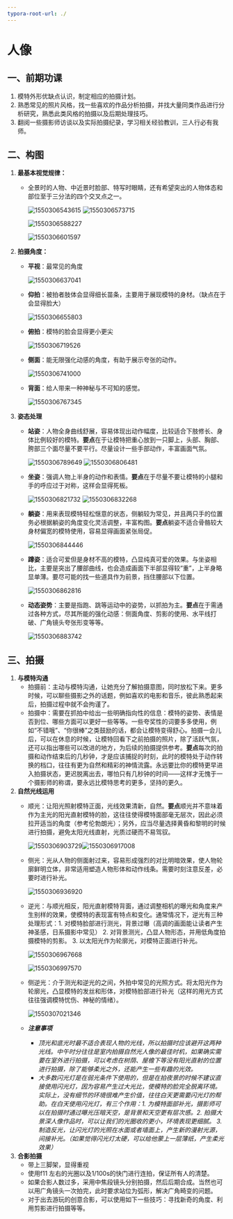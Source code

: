 ```yaml
---
typora-root-url: ./
---
```


# 人像

## 一、前期功课

1. 模特外形优缺点认识，制定相应的拍摄计划。
2. 熟悉常见的照片风格，找一些喜欢的作品分析拍摄，并找大量同类作品进行分析研究，熟悉此类风格的拍摄以及后期处理技巧。
3. 翻阅一些摄影师访谈以及实际拍摄纪录，学习相关经验教训，三人行必有我师。

## 二、构图

1. **最基本视觉规律：**
   * 全景时的人物、中近景时脸部、特写时眼睛，还有希望突出的人物体态和部位至于三分法的四个交叉点之一。

     ![1550306543615](.gitbook/assets/1550306543615.png)      ![1550306573715](.gitbook/assets/1550306573715.png)

     ![1550306588227](.gitbook/assets/1550306588227.png)

      ![1550306601597](.gitbook/assets/1550306601597.png)
2. **拍摄角度：**
   * **平视**：最常见的角度

     ![1550306637041](https://github.com/sxhlinux/PhotographNotes/tree/a19749e4d0271b7802f13ee664fac69fb542c82c/assets/1550306637041.png)

   * **仰拍**：被拍者肢体会显得细长苗条，主要用于展现模特的身材。（缺点在于会显得脸大）

     ![1550306655803](https://github.com/sxhlinux/PhotographNotes/tree/a19749e4d0271b7802f13ee664fac69fb542c82c/assets/1550306655803.png)

   * **俯拍**：模特的脸会显得更小更尖

     ![1550306719526](https://github.com/sxhlinux/PhotographNotes/tree/a19749e4d0271b7802f13ee664fac69fb542c82c/assets/1550306719526.png)

   * **侧面**：能无限强化动感的角度，有助于展示夸张的动作。

     ![1550306741000](https://github.com/sxhlinux/PhotographNotes/tree/a19749e4d0271b7802f13ee664fac69fb542c82c/assets/1550306741000.png)

   * **背面**：给人带来一种神秘与不可知的感觉。

     ![1550306767345](https://github.com/sxhlinux/PhotographNotes/tree/a19749e4d0271b7802f13ee664fac69fb542c82c/assets/1550306767345.png)
3. **姿态处理**
   * **站姿**：人物全身曲线舒展，容易体现出动作幅度，比较适合下肢修长、身体比例较好的模特。**要点**在于让模特把重心放到一只脚上，头部、胸部、胯部三个面尽量不要平行。尽量设计一些手部动作，丰富画面气氛。

     ![1550306789649](https://github.com/sxhlinux/PhotographNotes/tree/a19749e4d0271b7802f13ee664fac69fb542c82c/assets/1550306789649.png) ![1550306806481](https://github.com/sxhlinux/PhotographNotes/tree/a19749e4d0271b7802f13ee664fac69fb542c82c/assets/1550306806481.png)

   * **坐姿**：强调人物上半身的动作和表情。**要点**在于尽量不要让模特的小腿和手的呼应过于对称，这样会显得死板。

     ![1550306821732](https://github.com/sxhlinux/PhotographNotes/tree/a19749e4d0271b7802f13ee664fac69fb542c82c/assets/1550306821732.png) ![1550306832268](https://github.com/sxhlinux/PhotographNotes/tree/a19749e4d0271b7802f13ee664fac69fb542c82c/assets/1550306832268.png)

   * **躺姿**：用来表现模特轻松惬意的状态，侧躺较为常见，并且两只手的位置务必根据躺姿的角度变化灵活调整，丰富构图。**要点**躺姿不适合骨骼较大身材偏宽的模特使用，容易显得画面紧张局促。

     ![1550306844446](https://github.com/sxhlinux/PhotographNotes/tree/a19749e4d0271b7802f13ee664fac69fb542c82c/assets/1550306844446.png)

   * **蹲姿**：适合可爱但是身材不高的模特，凸显纯真可爱的效果。与坐姿相比，主要是突出了腰部曲线，也会造成画面下半部显得较“重”，上半身略显单薄。要尽可能的找一些道具作为前景，挡住腰部以下位置。

     ![1550306862816](https://github.com/sxhlinux/PhotographNotes/tree/a19749e4d0271b7802f13ee664fac69fb542c82c/assets/1550306862816.png)

   * **动态姿势**：主要是指跑、跳等运动中的姿势，以抓拍为主。**要点**在于需通过各种方式，尽其所能的强化动感：侧面角度、剪影的使用、水平线打破、广角镜头夸张形变等等。

     ![1550306883742](https://github.com/sxhlinux/PhotographNotes/tree/a19749e4d0271b7802f13ee664fac69fb542c82c/assets/1550306883742.png)

## 三、拍摄

1. **与模特沟通**
   * 拍摄前：主动与模特沟通，让她充分了解拍摄意图，同时放松下来。更多时候，可以聊些摄影之外的话题，例如喜欢的电影和音乐，彼此熟悉起来后，拍摄过程中就不会拘谨了。
   * 拍摄中：需要在抓拍中给出一些明确指向性的信息：模特的姿势、表情是否到位、哪些方面可以更好一些等等。一些夸奖性的词要多多使用，例如“不错哦”、“你很棒”之类鼓励的话，都会让模特变得舒心。拍摄一会儿后，可以在休息的时候，让模特回看下之前拍摄的照片，除了活跃气氛，还可以指出哪些可以改进的地方，为后续的拍摄提供参考。**要点**每次的拍摄和动作结束后的几秒钟，才是应该捕捉的时刻，此时的模特处于动作转换的档口，往往有更为自然和精彩的神情流露。永远要比你的模特更早进入拍摄状态，更迟脱离出去，哪怕只有几秒钟的时间——这样才无愧于一个摄影师的称谓，要永远比模特思考的更多，坚持的更久。
2. **自然光线运用**
   * 顺光：让阳光照射模特正面，光线效果清新，自然。**要点**顺光并不意味着作为主光的阳光直射模特的脸，这往往使得模特面部毫无层次，因此必须拉开适当的角度（参考伦勃朗光）；另外，应当尽量选择黄昏和黎明的时候进行拍摄，避免太阳光线直射，光质过硬而不易驾驭。

     ![1550306903729](https://github.com/sxhlinux/PhotographNotes/tree/a19749e4d0271b7802f13ee664fac69fb542c82c/assets/1550306903729.png)![1550306917008](https://github.com/sxhlinux/PhotographNotes/tree/a19749e4d0271b7802f13ee664fac69fb542c82c/assets/1550306917008.png)

   * 侧光：光从人物的侧面射过来，容易形成强烈的对比明暗效果，使人物轮廓鲜明立体，非常适用塑造人物形体和动作线条。需要时刻注意反差，必要时进行补光。

     ![1550306936920](https://github.com/sxhlinux/PhotographNotes/tree/a19749e4d0271b7802f13ee664fac69fb542c82c/assets/1550306936920.png)

   * 逆光：与顺光相反，阳光直射模特背面，通过调整相机的曝光和角度来产生别样的效果，使模特的表现富有特点和变化。通常情况下，逆光有三种处理形式：1. 对模特脸部进行测光，背景过曝（高调的画面能让读者产生神圣感，日系摄影中常见） 2. 对背景测光，凸显人物形态，并用低角度拍摄模特的剪影。 3. 以太阳光作为轮廓光，对模特正面进行补光。

     ![1550306967668](https://github.com/sxhlinux/PhotographNotes/tree/a19749e4d0271b7802f13ee664fac69fb542c82c/assets/1550306967668.png)

     ![1550306997570](https://github.com/sxhlinux/PhotographNotes/tree/a19749e4d0271b7802f13ee664fac69fb542c82c/assets/1550306997570.png)

   * 侧逆光：介于测光和逆光的之间，外拍中常见的光照方式。将太阳光作为轮廓光，凸显模特的发丝和形体，对模特脸部进行补光（这样的用光方式往往强调模特忧伤、神秘的情绪）。

     ![1550307021346](https://github.com/sxhlinux/PhotographNotes/tree/a19749e4d0271b7802f13ee664fac69fb542c82c/assets/1550307021346.png)

   * _**注意事项**_
     * _顶光和底光时最不适合表现人物的光线，所以拍摄时应该避开这两种光线。中午时分往往是室内拍摄自然光人像的最佳时机，如果确实需要在室外进行拍摄，可以考虑在树荫、屋檐下等没有阳光直射的位置进行拍摄，除了能够柔光之外，还能产生一些有趣的光效。_
     * _大多数闪光灯是在弱光条件下使用的，但是在拍夜景的时候不建议直接使用闪光灯，因为容易产生过大光比，使模特的脸完全脱离环境。实际上，没有细节的环境很难产生价值，往往白天更需要闪光灯的帮助。在白天使用闪光灯，有三个作用：1. 为模特面部补光，摄影师可以在拍摄时通过曝光压暗天空，是背景和天空更有层次感。2. 拍摄大景深人像作品时，可以让我们的光圈收的更小，环境表现更细腻。 3. 制造反光，让闪光灯的光照在水面或者墙面上，产生新的漫射光源，间接补光。（如果觉得闪光灯太硬，可以给他蒙上一层薄纸，产生柔光效果）_
3. **合影拍摄**
   * 带上三脚架，显得重视
   * 使用f11 左右的光圈以及1/100s的快门进行连拍，保证所有人的清楚。
   * 如果合影人数过多，采用中焦段镜头分别拍摄，然后后期合成。当然也可以用广角镜头一次拍完，此时要求站位为弧形，解决广角畸变的问题。
   * 对于出去游玩的创意合影，可以使用如下一些技巧：寻找新奇的角度、利用剪影进行拍摄等等。

